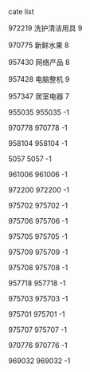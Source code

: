 cate list

972219 洗护清洁用具 9

970775 新鲜水果 8

957430 网络产品 8

957428 电脑整机 9

957347 居室电器 7

955035 955035 -1

970778 970778 -1

958104 958104 -1

5057 5057 -1

961006 961006 -1

972200 972200 -1

975702 975702 -1

975706 975706 -1

975705 975705 -1

975709 975709 -1

975708 975708 -1

957718 957718 -1

975703 975703 -1

975701 975701 -1

975707 975707 -1

970776 970776 -1

969032 969032 -1

